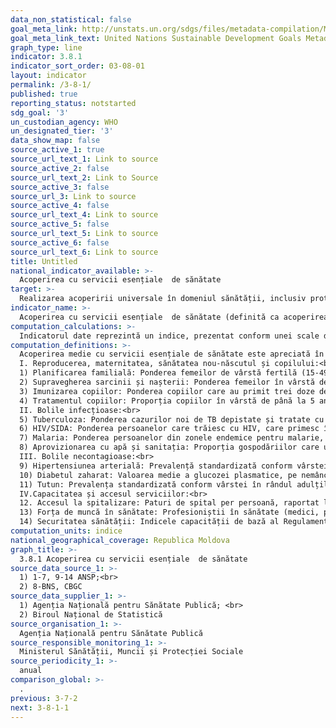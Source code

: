 ```yaml
---
data_non_statistical: false
goal_meta_link: http://unstats.un.org/sdgs/files/metadata-compilation/Metadata-Goal-3.pdf
goal_meta_link_text: United Nations Sustainable Development Goals Metadata (pdf 865kB)
graph_type: line
indicator: 3.8.1
indicator_sort_order: 03-08-01
layout: indicator
permalink: /3-8-1/
published: true
reporting_status: notstarted
sdg_goal: '3'
un_custodian_agency: WHO
un_designated_tier: '3'
data_show_map: false
source_active_1: true
source_url_text_1: Link to source
source_active_2: false
source_url_text_2: Link to Source
source_active_3: false
source_url_3: Link to source
source_active_4: false
source_url_text_4: Link to source
source_active_5: false
source_url_text_5: Link to source
source_active_6: false
source_url_text_6: Link to source
title: Untitled
national_indicator_available: >-
  Acoperirea cu servicii esențiale  de sănătate
target: >-
  Realizarea acoperirii universale în domeniul sănătății, inclusiv protecția riscurilor financiare, accesul la servicii esențiale de sănătate calitative și accesul la medicamente de bază și vaccinuri sigure, eficiente, de calitate și la prețuri accesibile pentru toți
indicator_name: >-
  Acoperirea cu servicii esențiale  de sănătate (definită ca acoperirea medie cu servicii esențiale în baza intervențiilor de urmărire, care includ sănătatea reproductivă, maternă, a nou-născuților și copiilor, bolile infecțioase, bolile netransmisibile, precum și capacitarea și accesul serviciului, în rândul populației generale și celor mai dezavantajate populații)
computation_calculations: >-
  Indicatorul date reprezintă un indice, prezentat conform unei scale de la 0 la 100,  care se calculează pe media geometrică a 14 indicatori de urmărire a acoperirii cu servicii de sănătate.
computation_definitions: >-
  Acoperirea medie cu servicii esențiale de sănătate este apreciată în baza procedurilor de monitorizare a sănătății reproductive, materne, a nou-născuților și a copiilor,  bolilor infecțioase, bolilor necontagioase și capacității și accesului serviciilor, în rândul populației generale și celei mai dezavantajate. Cei 14 indicatori de urmărire a acoperirii cu servicii de sănătate sunt grupați în 4 categorii:<br> 
  I. Reproducerea, maternitatea, sănătatea nou-născutul și copilului:<br> 
  1) Planificarea familială: Ponderea femeilor de vârstă fertilă (15-49 ani) cu necesități de planificare a familiei satisfăcute prin metode moderne de contracepție (Indicatorul ODD 3.7.1.);<br> 
  2) Supravegherea sarcinii și nașterii: Ponderea femeilor în vârstă de 15-49 ani cu nașteri vii într-o perioadă determinată care au primit îngrijire antenatală de patru sau mai multe ori; <br> 
  3) Imunizarea copiilor: Ponderea copiilor care au primit trei doze de vaccin care conține difterie-tetanos-tuse convulsive;<br> 
  4) Tratamentul copiilor: Proporția copiilor în vârstă de până la 5 ani suspectați de pneumonie (tuse, respirație dificilă, nedatorată unei probleme în piept sau a nasului înfundat ) în cursul a două săptămâni până la examinare de către instituția medicală corespunzătoare.<br> 
  II. Bolile infecțioase:<br> 
  5) Tuberculoza: Ponderea cazurilor noi de TB depistate și tratate cu succes;<br> 
  6) HIV/SIDA: Ponderea persoanelor care trăiesc cu HIV, care primesc în prezent tratament antiviral;<br> 
  7) Malaria: Ponderea persoanelor din zonele endemice pentru malarie, care dorm noaptea sub o plasă tratată cu insecticide (Nerelevant pentru Moldova);<br> 
  8) Aprovizionarea cu apă și sanitația: Proporția gospodăriilor care utilizează facilități de aprovizionare cu apă și sanitație îmbunătățite;<br> 
  III. Bolile necontagioase:<br> 
  9) Hipertensiunea arterială: Prevalență standardizată conform vârstei a tensiunii arteriale neridicate (tensiunea arterială sistolică <140 mm Hg. sau tensiunea arterială diastolică <90 mmHg.) printre populație adultă de 18 ani și peste;<br> 
  10) Diabetul zaharat: Valoarea medie a glucozei plasmatice, pe nemâncate, standardizată conform vârstei (mmol/L) pentru adulții de 25 ani și peste;<br> 
  11) Tutun: Prevalența standardizată conform vârstei în rândul adulților >=15  ani care nu au fumat tutun în ultimele 30 de zile (Indicator ODD 3.a.1. - vezi descrierea acolo);<br> 
  IV.Capacitatea și accesul serviciilor:<br> 
  12. Accesul la spitalizare: Paturi de spital per persoană, raportat la un prag maxim de 18 la 10,000 populație;<br> 
  13) Forța de muncă în sănătate: Profesioniștii în sănătate (medici, psihiatri, chirurgi) pe persoană, în raport cu valoarea maximă pragului pentru fiecare specialist (parte a indicatorului ODD 3.c.1.)<br> 
  14) Securitatea sănătății: Indicele capacității de bază al Regulamentelor Internaționale în Sănătate (IHR), care este procentul mediu atribuit  pentru 13 capacități de bază care au fost atinse (Indicatorul ODD. 3.d.1. metadatele globale)
computation_units: indice
national_geographical_coverage: Republica Moldova
graph_title: >-
  3.8.1 Acoperirea cu servicii esențiale  de sănătate
source_data_source_1: >-
  1) 1-7, 9-14 ANSP;<br> 
  2) 8-BNS, CBGC
source_data_supplier_1: >-
  1) Agenția Națională pentru Sănătate Publică; <br> 
  2) Biroul Național de Statistică
source_organisation_1: >-
  Agenția Națională pentru Sănătate Publică
source_responsible_monitoring_1: >-
  Ministerul Sănătății, Muncii și Protecției Sociale
source_periodicity_1: >-
  anual
comparison_global: >-
  .
previous: 3-7-2
next: 3-8-1-1
---
```

